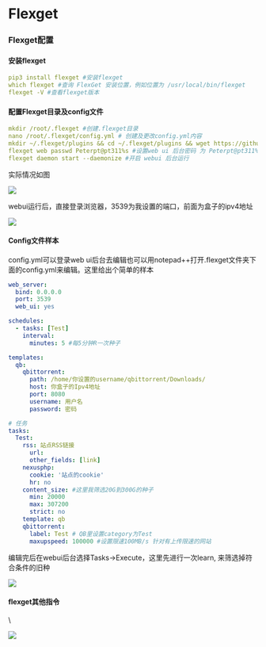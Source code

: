 # Flexget

### Flexget配置 <a href="#h_479886858_8" id="h_479886858_8"></a>

#### 安装flexget <a href="#h_479886858_9" id="h_479886858_9"></a>

```yaml
pip3 install flexget #安装flexget
which flexget #查询 FlexGet 安装位置，例如位置为 /usr/local/bin/flexget
flexget -V #查看flexget版本
```

#### 配置Flexget目录及config文件 <a href="#h_479886858_10" id="h_479886858_10"></a>

```yaml
mkdir /root/.flexget #创建.flexget目录
nano /root/.flexget/config.yml # 创建及更改config.yml内容
mkdir ~/.flexget/plugins && cd ~/.flexget/plugins && wget https://github.com/Juszoe/flexget-nexusphp/releases/download/v1.4/nexusphp.py #创建plugins目录，下载nexusphp插件
flexget web passwd Peterpt@pt311%s #设置web ui 后台密码 为 Peterpt@pt311%s
flexget daemon start --daemonize #开启 webui 后台运行
```

实际情况如图

![](https://pic3.zhimg.com/80/v2-3dc140a63824e9e535adc37a8874532a\_1440w.jpg)

webui运行后，直接登录浏览器，3539为我设置的端口，前面为盒子的ipv4地址

![](https://pic1.zhimg.com/80/v2-907921e316a34f417883afe6c028a654\_1440w.jpg)

#### Config文件样本 <a href="#h_479886858_11" id="h_479886858_11"></a>

config.yml可以登录web ui后台去编辑也可以用notepad++打开.flexget文件夹下面的config.yml来编辑。这里给出个简单的样本

```yaml
web_server:
  bind: 0.0.0.0
  port: 3539
  web_ui: yes

schedules:
  - tasks: [Test]
    interval:
      minutes: 5 #每5分钟R一次种子

templates:
  qb:
    qbittorrent:
      path: /home/你设置的username/qbittorrent/Downloads/
      host: 你盒子的Ipv4地址
      port: 8080
      username: 用户名
      password: 密码

# 任务
tasks:
  Test:
    rss: 站点RSS链接
      url: 
      other_fields: [link]
    nexusphp:
      cookie: '站点的cookie'
      hr: no   
    content_size: #这里我筛选20G到300G的种子
      min: 20000
      max: 307200 
      strict: no 
    template: qb
    qbittorrent:
      label: Test # QB里设置category为Test
      maxupspeed: 100000 #设置限速100MB/s 针对有上传限速的网站
```

编辑完后在webui后台选择Tasks→Execute，这里先进行一次learn, 来筛选掉符合条件的旧种

![](https://pic2.zhimg.com/80/v2-b5071a0295239a1a843e625826729709\_1440w.jpg)

#### flexget其他指令 <a href="#h_479886858_12" id="h_479886858_12"></a>

\\

![](https://pic4.zhimg.com/80/v2-f360a487063b1551781adfa33122642b\_1440w.jpg)
